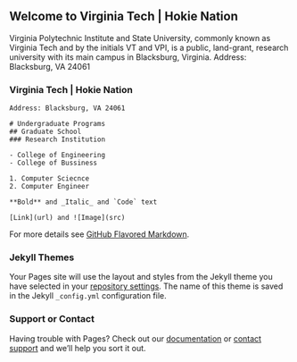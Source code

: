 ## Welcome to Virginia Tech | Hokie Nation

Virginia Polytechnic Institute and State University, commonly known as Virginia Tech and by the initials VT and VPI, is a public, land-grant, research university with its main campus in Blacksburg, Virginia.
Address: Blacksburg, VA 24061

### Virginia Tech | Hokie Nation
```Virginia Polytechnic Institute and State University, commonly known as Virginia Tech and by the initials VT and VPI, is a public, land-grant, research university with its main campus in Blacksburg, Virginia.
Address: Blacksburg, VA 24061

# Undergraduate Programs
## Graduate School 
### Research Institution 

- College of Engineering
- College of Bussiness

1. Computer Sciecnce 
2. Computer Engineer

**Bold** and _Italic_ and `Code` text

[Link](url) and ![Image](src)
```

For more details see [GitHub Flavored Markdown](https://guides.github.com/features/mastering-markdown/).

### Jekyll Themes

Your Pages site will use the layout and styles from the Jekyll theme you have selected in your [repository settings](https://github.com/linhpham99/linhpham99.gitpages/settings). The name of this theme is saved in the Jekyll `_config.yml` configuration file.

### Support or Contact

Having trouble with Pages? Check out our [documentation](https://docs.github.com/categories/github-pages-basics/) or [contact support](https://support.github.com/contact) and we’ll help you sort it out.
